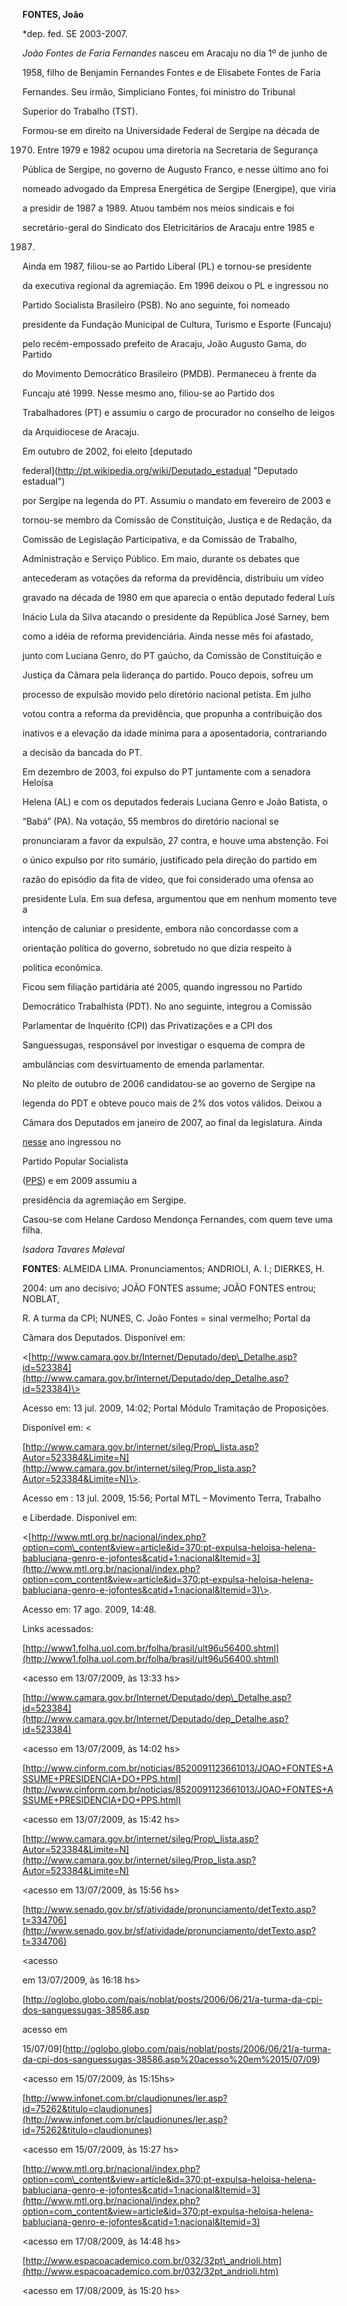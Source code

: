 **FONTES, João**



\*dep. fed. SE 2003-2007.



*João Fontes de Faria Fernandes* nasceu em Aracaju no dia 1º de junho de

1958, filho de Benjamin Fernandes Fontes e de Elisabete Fontes de Faria

Fernandes. Seu irmão, Simpliciano Fontes, foi ministro do Tribunal

Superior do Trabalho (TST).



Formou-se em direito na Universidade Federal de Sergipe na década de

1970. Entre 1979 e 1982 ocupou uma diretoria na Secretaria de Segurança

Pública de Sergipe, no governo de Augusto Franco, e nesse último ano foi

nomeado advogado da Empresa Energética de Sergipe (Energipe), que viria

a presidir de 1987 a 1989. Atuou também nos meios sindicais e foi

secretário-geral do Sindicato dos Eletricitários de Aracaju entre 1985 e

1987.



Ainda em 1987, filiou-se ao Partido Liberal (PL) e tornou-se presidente

da executiva regional da agremiação. Em 1996 deixou o PL e ingressou no

Partido Socialista Brasileiro (PSB). No ano seguinte, foi nomeado

presidente da Fundação Municipal de Cultura, Turismo e Esporte (Funcaju)

pelo recém-empossado prefeito de Aracaju, João Augusto Gama, do Partido

do Movimento Democrático Brasileiro (PMDB). Permaneceu à frente da

Funcaju até 1999. Nesse mesmo ano, filiou-se ao Partido dos

Trabalhadores (PT) e assumiu o cargo de procurador no conselho de leigos

da Arquidiocese de Aracaju.



Em outubro de 2002, foi eleito [deputado

federal](http://pt.wikipedia.org/wiki/Deputado_estadual "Deputado estadual")

por Sergipe na legenda do PT. Assumiu o mandato em fevereiro de 2003 e

tornou-se membro da Comissão de Constituição, Justiça e de Redação, da

Comissão de Legislação Participativa, e da Comissão de Trabalho,

Administração e Serviço Público. Em maio, durante os debates que

antecederam as votações da reforma da previdência, distribuiu um vídeo

gravado na década de 1980 em que aparecia o então deputado federal Luís

Inácio Lula da Silva atacando o presidente da República José Sarney, bem

como a idéia de reforma previdenciária. Ainda nesse mês foi afastado,

junto com Luciana Genro, do PT gaúcho, da Comissão de Constituição e

Justiça da Câmara pela liderança do partido. Pouco depois, sofreu um

processo de expulsão movido pelo diretório nacional petista. Em julho

votou contra a reforma da previdência, que propunha a contribuição dos

inativos e a elevação da idade mínima para a aposentadoria, contrariando

a decisão da bancada do PT.



Em dezembro de 2003, foi expulso do PT juntamente com a senadora Heloísa

Helena (AL) e com os deputados federais Luciana Genro e João Batista, o

“Babá” (PA). Na votação, 55 membros do diretório nacional se

pronunciaram a favor da expulsão, 27 contra, e houve uma abstenção. Foi

o único expulso por rito sumário, justificado pela direção do partido em

razão do episódio da fita de vídeo, que foi considerado uma ofensa ao

presidente Lula. Em sua defesa, argumentou que em nenhum momento teve a

intenção de caluniar o presidente, embora não concordasse com a

orientação política do governo, sobretudo no que dizia respeito à

política econômica.



Ficou sem filiação partidária até 2005, quando ingressou no Partido

Democrático Trabalhista (PDT). No ano seguinte, integrou a Comissão

Parlamentar de Inquérito (CPI) das Privatizações e a CPI dos

Sanguessugas, responsável por investigar o esquema de compra de

ambulâncias com desvirtuamento de emenda parlamentar.



No pleito de outubro de 2006 candidatou-se ao governo de Sergipe na

legenda do PDT e obteve pouco mais de 2% dos votos válidos. Deixou a

Câmara dos Deputados em janeiro de 2007, ao final da legislatura. Ainda

[nesse](http://pt.wikipedia.org/wiki/2007 "2007") ano ingressou no

Partido Popular Socialista

([PPS](http://pt.wikipedia.org/wiki/PPS "PPS")) e em 2009 assumiu a

presidência da agremiação em Sergipe.



Casou-se com Helane Cardoso Mendonça Fernandes, com quem teve uma filha.



*Isadora Tavares Maleval*



**FONTES**: ALMEIDA LIMA. Pronunciamentos; ANDRIOLI, A. I.; DIERKES, H.

2004: um ano decisivo; JOÃO FONTES assume; JOÃO FONTES entrou; NOBLAT,

R. A turma da CPI; NUNES, C. João Fontes = sinal vermelho; Portal da

Câmara dos Deputados. Disponível em:

\<[http://www.camara.gov.br/Internet/Deputado/dep\_Detalhe.asp?id=523384](http://www.camara.gov.br/Internet/Deputado/dep_Detalhe.asp?id=523384)\>

Acesso em: 13 jul. 2009, 14:02; Portal Módulo Tramitação de Proposições.

Disponível em: \<

[http://www.camara.gov.br/internet/sileg/Prop\_lista.asp?Autor=523384&Limite=N](http://www.camara.gov.br/internet/sileg/Prop_lista.asp?Autor=523384&Limite=N)\>.

Acesso em : 13 jul. 2009, 15:56; Portal MTL – Movimento Terra, Trabalho

e Liberdade. Disponível em:

\<[http://www.mtl.org.br/nacional/index.php?option=com\_content&view=article&id=370:pt-expulsa-heloisa-helena-babluciana-genro-e-jofontes&catid+1:nacional&Itemid=3](http://www.mtl.org.br/nacional/index.php?option=com_content&view=article&id=370:pt-expulsa-heloisa-helena-babluciana-genro-e-jofontes&catid+1:nacional&Itemid=3)\>.

Acesso em: 17 ago. 2009, 14:48.



Links acessados:



[http://www1.folha.uol.com.br/folha/brasil/ult96u56400.shtml](http://www1.folha.uol.com.br/folha/brasil/ult96u56400.shtml)

\<acesso em 13/07/2009, às 13:33 hs\>



[http://www.camara.gov.br/Internet/Deputado/dep\_Detalhe.asp?id=523384](http://www.camara.gov.br/Internet/Deputado/dep_Detalhe.asp?id=523384)

\<acesso em 13/07/2009, às 14:02 hs\>



[http://www.cinform.com.br/noticias/8520091123661013/JOAO+FONTES+ASSUME+PRESIDENCIA+DO+PPS.html](http://www.cinform.com.br/noticias/8520091123661013/JOAO+FONTES+ASSUME+PRESIDENCIA+DO+PPS.html)

\<acesso em 13/07/2009, às 15:42 hs\>



[http://www.camara.gov.br/internet/sileg/Prop\_lista.asp?Autor=523384&Limite=N](http://www.camara.gov.br/internet/sileg/Prop_lista.asp?Autor=523384&Limite=N)

\<acesso em 13/07/2009, às 15:56 hs\>



[http://www.senado.gov.br/sf/atividade/pronunciamento/detTexto.asp?t=334706](http://www.senado.gov.br/sf/atividade/pronunciamento/detTexto.asp?t=334706)

\<acesso



em 13/07/2009, às 16:18 hs\>



[http://oglobo.globo.com/pais/noblat/posts/2006/06/21/a-turma-da-cpi-dos-sanguessugas-38586.asp

acesso em

15/07/09](http://oglobo.globo.com/pais/noblat/posts/2006/06/21/a-turma-da-cpi-dos-sanguessugas-38586.asp%20acesso%20em%2015/07/09)

\<acesso em 15/07/2009, às 15:15hs\>



[http://www.infonet.com.br/claudionunes/ler.asp?id=75262&titulo=claudionunes](http://www.infonet.com.br/claudionunes/ler.asp?id=75262&titulo=claudionunes)

\<acesso em 15/07/2009, às 15:27 hs\>



[http://www.mtl.org.br/nacional/index.php?option=com\_content&view=article&id=370:pt-expulsa-heloisa-helena-babluciana-genro-e-jofontes&catid=1:nacional&Itemid=3](http://www.mtl.org.br/nacional/index.php?option=com_content&view=article&id=370:pt-expulsa-heloisa-helena-babluciana-genro-e-jofontes&catid=1:nacional&Itemid=3)

\<acesso em 17/08/2009, às 14:48 hs\>



[http://www.espacoacademico.com.br/032/32pt\_andrioli.htm](http://www.espacoacademico.com.br/032/32pt_andrioli.htm)

\<acesso em 17/08/2009, às 15:20 hs\>

